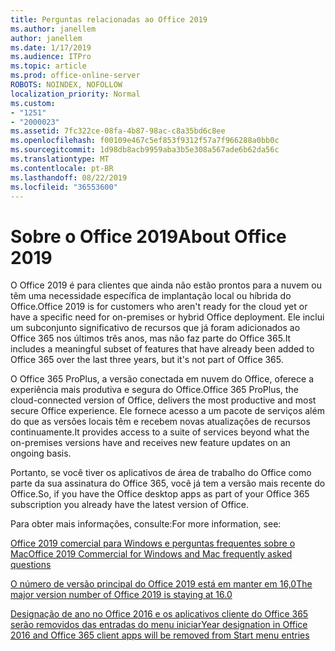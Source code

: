 ```yaml
---
title: Perguntas relacionadas ao Office 2019
ms.author: janellem
author: janellem
ms.date: 1/17/2019
ms.audience: ITPro
ms.topic: article
ms.prod: office-online-server
ROBOTS: NOINDEX, NOFOLLOW
localization_priority: Normal
ms.custom:
- "1251"
- "2000023"
ms.assetid: 7fc322ce-08fa-4b87-98ac-c8a35bd6c8ee
ms.openlocfilehash: f00109e467c5ef853f9312f57a7f966288a0bb0c
ms.sourcegitcommit: 1d98db8acb9959aba3b5e308a567ade6b62da56c
ms.translationtype: MT
ms.contentlocale: pt-BR
ms.lasthandoff: 08/22/2019
ms.locfileid: "36553600"
---
```

# <a name="about-office-2019"></a><span data-ttu-id="eb09e-102">Sobre o Office 2019</span><span class="sxs-lookup"><span data-stu-id="eb09e-102">About Office 2019</span></span>

<span data-ttu-id="eb09e-103">O Office 2019 é para clientes que ainda não estão prontos para a nuvem ou têm uma necessidade específica de implantação local ou híbrida do Office.</span><span class="sxs-lookup"><span data-stu-id="eb09e-103">Office 2019 is for customers who aren't ready for the cloud yet or have a specific need for on-premises or hybrid Office deployment.</span></span> <span data-ttu-id="eb09e-104">Ele inclui um subconjunto significativo de recursos que já foram adicionados ao Office 365 nos últimos três anos, mas não faz parte do Office 365.</span><span class="sxs-lookup"><span data-stu-id="eb09e-104">It includes a meaningful subset of features that have already been added to Office 365 over the last three years, but it's not part of Office 365.</span></span>
  
<span data-ttu-id="eb09e-105">O Office 365 ProPlus, a versão conectada em nuvem do Office, oferece a experiência mais produtiva e segura do Office.</span><span class="sxs-lookup"><span data-stu-id="eb09e-105">Office 365 ProPlus, the cloud-connected version of Office, delivers the most productive and most secure Office experience.</span></span> <span data-ttu-id="eb09e-106">Ele fornece acesso a um pacote de serviços além do que as versões locais têm e recebem novas atualizações de recursos continuamente.</span><span class="sxs-lookup"><span data-stu-id="eb09e-106">It provides access to a suite of services beyond what the on-premises versions have and receives new feature updates on an ongoing basis.</span></span>
  
<span data-ttu-id="eb09e-107">Portanto, se você tiver os aplicativos de área de trabalho do Office como parte da sua assinatura do Office 365, você já tem a versão mais recente do Office.</span><span class="sxs-lookup"><span data-stu-id="eb09e-107">So, if you have the Office desktop apps as part of your Office 365 subscription you already have the latest version of Office.</span></span>
  
<span data-ttu-id="eb09e-108">Para obter mais informações, consulte:</span><span class="sxs-lookup"><span data-stu-id="eb09e-108">For more information, see:</span></span>
  
[<span data-ttu-id="eb09e-109">Office 2019 comercial para Windows e perguntas frequentes sobre o Mac</span><span class="sxs-lookup"><span data-stu-id="eb09e-109">Office 2019 Commercial for Windows and Mac frequently asked questions</span></span>](https://support.microsoft.com/help/4133312)
  
[<span data-ttu-id="eb09e-110">O número de versão principal do Office 2019 está em manter em 16,0</span><span class="sxs-lookup"><span data-stu-id="eb09e-110">The major version number of Office 2019 is staying at 16.0</span></span>](https://docs.microsoft.com/deployoffice/office2019/overview)
  
[<span data-ttu-id="eb09e-111">Designação de ano no Office 2016 e os aplicativos cliente do Office 365 serão removidos das entradas do menu iniciar</span><span class="sxs-lookup"><span data-stu-id="eb09e-111">Year designation in Office 2016 and Office 365 client apps will be removed from Start menu entries</span></span>](https://support.office.com/article/8fe5e052-76d2-49de-af30-2e84ed3da907?wt.mc_id=Alchemy_ClientDIA)
  
